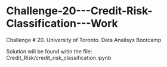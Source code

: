 # Challenge-20---Credit-Risk-Classification---Work
Challenge # 20. University of Toronto. Data Analisys Bootcamp


Solution will be found witin the file: Credit_Risk/credit_risk_classification.ipynb
